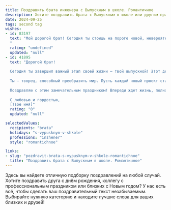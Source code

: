 ```yaml
---
title: Поздравить брата инженера с Выпускным в школе. Романтичное
description: Хотите поздравить брата с Выпускным в школе или другим праздником? Наш ИИ создаст незабываемое поздравление, а вы обязательно выделитесь среди других.  
date: 2024-09-25
tags: second tag
wishes:
- id: 83197
  text: "Мой дорогой брат! Сегодня ты стоишь на пороге новой, невероятно захватывающей жизни,  где твои знания и талант инженера раскроются во всей своей силе.  В этот волнующий день, в день твоего выпускного, я хочу пожелать тебе не только блестящего будущего, полного интересных проектов и достижений, но и  того самого вдохновения, которое будет сопровождать тебя на каждом шагу, превращая каждый твой проект в произведение искусства.  Пусть твоя дорога будет светлой и радостной, полной любви и веры в себя!  Я горжусь тобой, мой любимый брат!
  "
  rating: "undefined"
  updated: "null"
- id: 41895
  text: "Дорогой брат!
  
  Сегодня ты завершил важный этап своей жизни — твой выпускной! Этот день наполнен гордостью и надеждой, как яркие звезды на ночном небе. Ты уже совершил множество шагов на пути к своей мечте, и я уверен, что с профессией инженера перед тобой откроются безграничные горизонты.
  
  Ты — творец, способный преобразить мир. Пусть каждый новый проект станет для тебя искусством, а все идеи — живыми картинами. Желаю тебе вдохновения, смелости и творческого полета. Пусть каждый твой день будет наполнен радостью открытия, а сердце всегда горит огнем любви к тому, что ты делаешь.
  
  Поздравляю с этим замечательным праздником! Впереди ждет жизнь, полная удивительных свершений. Верю в твои силы и таланты!
  
  С любовью и гордостью,
  [Твое имя]"
  rating: "0"
  updated: "null"

selectedValues:
  recipients: "brata"
  holidays: "s-vypusknym-v-shkole"
  professions: "inzhener"
  style: "romantichnoe"

links:
- slug: "pozdravit-brata-s-vypusknym-v-shkole-romantichnoe"
  title: "Поздравить брата с Выпускным в школе. Романтичное"
---
```


Здесь вы найдете отличную подборку поздравлений на любой случай. 
Хотите поздравить друга с днём рождения, коллегу с профессиональным праздником или близких с Новым годом? У нас есть всё, чтобы сделать ваш поздравительный текст незабываемым. Выбирайте нужную категорию и находите лучшие слова для ваших близких и друзей!
